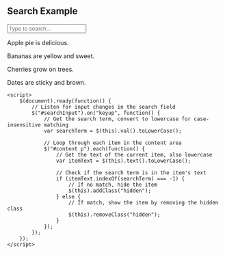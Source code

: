 <!DOCTYPE html>
<html lang="en">
<head>
    <meta charset="UTF-8">
    <title>Simple jQuery Search</title>
    <script src="https://code.jquery.com/jquery-3.6.0.min.js"></script>
    <style>
        .hidden { display: none; } /* Class to hide unmatched items */
    </style>
</head>
<body>
    <h2>Search Example</h2>
    <input type="text" id="searchInput" placeholder="Type to search...">
    <div id="content">
        <p>Apple pie is delicious.</p>
        <p>Bananas are yellow and sweet.</p>
        <p>Cherries grow on trees.</p>
        <p>Dates are sticky and brown.</p>
    </div>

    <script>
        $(document).ready(function() {
            // Listen for input changes in the search field
            $("#searchInput").on("keyup", function() {
                // Get the search term, convert to lowercase for case-insensitive matching
                var searchTerm = $(this).val().toLowerCase();

                // Loop through each item in the content area
                $("#content p").each(function() {
                    // Get the text of the current item, also lowercase
                    var itemText = $(this).text().toLowerCase();

                    // Check if the search term is in the item's text
                    if (itemText.indexOf(searchTerm) === -1) {
                        // If no match, hide the item
                        $(this).addClass("hidden");
                    } else {
                        // If match, show the item by removing the hidden class
                        $(this).removeClass("hidden");
                    }
                });
            });
        });
    </script>
</body>
</html>
